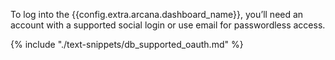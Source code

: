 To log into the {{config.extra.arcana.dashboard_name}}, you’ll need an account with a supported social login or use email for passwordless access.

{% include "./text-snippets/db_supported_oauth.md" %}
